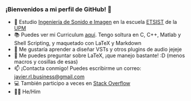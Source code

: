 ### ¡Bienvenidos a mi perfil de GitHub! 👋

- 🔭 Estudio [Ingeniería de Sonido e Imagen](https://www.upm.es/Estudiantes/Estudios_Titulaciones/EstudiosOficialesGrado/ArticulosRelacionados?fmt=detail&id=26387d7154320210VgnVCM10000009c7648a____) en la escuela [ETSIST](https://www.etsist.upm.es/) de la [UPM](https://www.upm.es/) 
- 📚 Puedes ver mi Curriculum [aquí](https://github.com/Javiolonchelo/CV/releases/download/v1.0.0/CV.pdf). Tengo soltura en C, C++, Matlab y Shell Scripting, y maquetado con LaTeX y Markdown
- 🌱 Me gustaría aprender a diseñar VSTs y otros plugins de audio jejeje
- 💬 Me puedes preguntar sobre LaTeX, ¡que manejo bastante! :D (menos macros y cosillas de esas)
- 📫 ¡Contacta conmigo! Puedes escribirme un correo: [javier.rl.business@gmail.com](mailto:javier.rl.business@gmail.com)
- 💻 También participo a veces en [Stack Overflow](https://es.stackoverflow.com/users/261043/javiolonchelo)
- 🏳️‍🌈 He/Him
